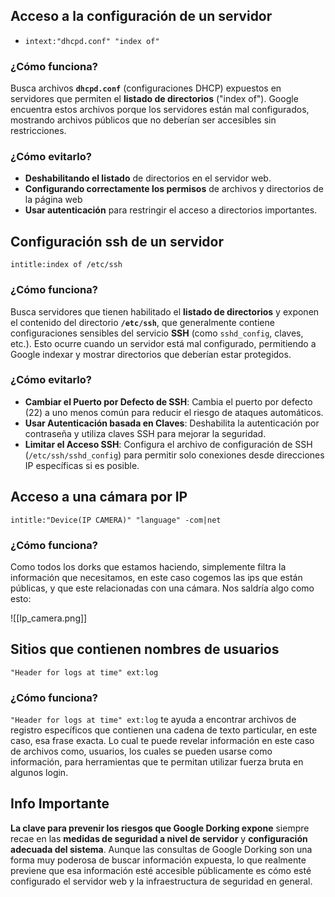 
## Acceso a la configuración de un servidor
- `intext:"dhcpd.conf" "index of"`
### ¿Cómo funciona?

Busca archivos **`dhcpd.conf`** (configuraciones DHCP) expuestos en servidores que permiten el **listado de directorios** ("index of"). Google encuentra estos archivos porque los servidores están mal configurados, mostrando archivos públicos que no deberían ser accesibles sin restricciones.
### ¿Cómo evitarlo?

- **Deshabilitando el listado** de directorios en el servidor web.
- **Configurando correctamente los permisos** de archivos y directorios de la página web
- **Usar autenticación** para restringir el acceso a directorios importantes.

## Configuración ssh de un servidor
`intitle:index of /etc/ssh`

### ¿Cómo funciona?

Busca servidores que tienen habilitado el **listado de directorios** y exponen el contenido del directorio **`/etc/ssh`**, que generalmente contiene configuraciones sensibles del servicio **SSH** (como `sshd_config`, claves, etc.). Esto ocurre cuando un servidor está mal configurado, permitiendo a Google indexar y mostrar directorios que deberían estar protegidos.

### ¿Cómo evitarlo?

- **Cambiar el Puerto por Defecto de SSH**: Cambia el puerto por defecto (22) a uno menos común para reducir el riesgo de ataques automáticos.
- **Usar Autenticación basada en Claves**: Deshabilita la autenticación por contraseña y utiliza claves SSH para mejorar la seguridad.
- **Limitar el Acceso SSH**: Configura el archivo de configuración de SSH (`/etc/ssh/sshd_config`) para permitir solo conexiones desde direcciones IP específicas si es posible.


## Acceso a una cámara por IP

`intitle:"Device(IP CAMERA)" "language" -com|net`

### ¿Cómo funciona?

Como todos los dorks que estamos haciendo, simplemente filtra la información que necesitamos, en este caso cogemos las ips que están públicas, y que este relacionadas con una cámara. Nos saldría algo como esto: 

![[Ip_camera.png]]

## Sitios que contienen nombres de usuarios

`"Header for logs at time" ext:log`

### ¿Cómo funciona?

`"Header for logs at time" ext:log` te ayuda a encontrar archivos de registro específicos que contienen una cadena de texto particular, en este caso, esa frase exacta. Lo cual te puede revelar información en este caso de archivos como, usuarios, los cuales se pueden usarse como información, para herramientas que te permitan utilizar fuerza bruta en algunos login.


## Info Importante

**La clave para prevenir los riesgos que Google Dorking expone** siempre recae en las **medidas de seguridad a nivel de servidor** y **configuración adecuada del sistema**. Aunque las consultas de Google Dorking son una forma muy poderosa de buscar información expuesta, lo que realmente previene que esa información esté accesible públicamente es cómo esté configurado el servidor web y la infraestructura de seguridad en general.

